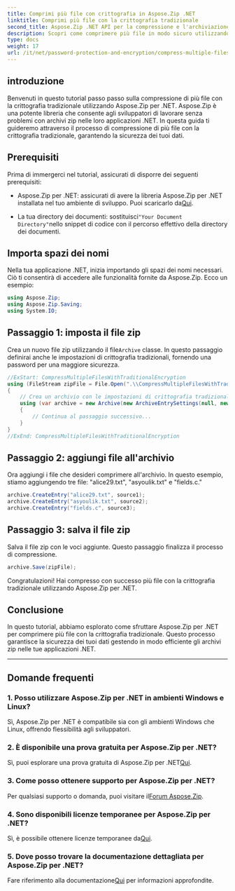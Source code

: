 ```yaml
---
title: Comprimi più file con crittografia in Aspose.Zip .NET
linktitle: Comprimi più file con la crittografia tradizionale
second_title: Aspose.Zip .NET API per la compressione e l'archiviazione dei file
description: Scopri come comprimere più file in modo sicuro utilizzando la crittografia tradizionale in Aspose.Zip per .NET. Migliora la protezione dei dati nelle tue applicazioni .NET.
type: docs
weight: 17
url: /it/net/password-protection-and-encryption/compress-multiple-files-traditional-encryption/
---
```


## introduzione

Benvenuti in questo tutorial passo passo sulla compressione di più file con la crittografia tradizionale utilizzando Aspose.Zip per .NET. Aspose.Zip è una potente libreria che consente agli sviluppatori di lavorare senza problemi con archivi zip nelle loro applicazioni .NET. In questa guida ti guideremo attraverso il processo di compressione di più file con la crittografia tradizionale, garantendo la sicurezza dei tuoi dati.

## Prerequisiti

Prima di immergerci nel tutorial, assicurati di disporre dei seguenti prerequisiti:

-  Aspose.Zip per .NET: assicurati di avere la libreria Aspose.Zip per .NET installata nel tuo ambiente di sviluppo. Puoi scaricarlo da[Qui](https://releases.aspose.com/zip/net/).

-  La tua directory dei documenti: sostituisci`"Your Document Directory"`nello snippet di codice con il percorso effettivo della directory dei documenti.

## Importa spazi dei nomi

Nella tua applicazione .NET, inizia importando gli spazi dei nomi necessari. Ciò ti consentirà di accedere alle funzionalità fornite da Aspose.Zip. Ecco un esempio:

```csharp
using Aspose.Zip;
using Aspose.Zip.Saving;
using System.IO;
```

## Passaggio 1: imposta il file zip

 Crea un nuovo file zip utilizzando il file`Archive` classe. In questo passaggio definirai anche le impostazioni di crittografia tradizionali, fornendo una password per una maggiore sicurezza.

```csharp
//ExStart: CompressMultipleFilesWithTraditionalEncryption
using (FileStream zipFile = File.Open(".\\CompressMultipleFilesWithTraditionalEncryption_out.zip", FileMode.Create))
{
    // Crea un archivio con le impostazioni di crittografia tradizionali
    using (var archive = new Archive(new ArchiveEntrySettings(null, new TraditionalEncryptionSettings("p@s$"))))
    {
        // Continua al passaggio successivo...
    }
}
//ExEnd: CompressMultipleFilesWithTraditionalEncryption
```

## Passaggio 2: aggiungi file all'archivio

Ora aggiungi i file che desideri comprimere all'archivio. In questo esempio, stiamo aggiungendo tre file: "alice29.txt", "asyoulik.txt" e "fields.c."

```csharp
archive.CreateEntry("alice29.txt", source1);
archive.CreateEntry("asyoulik.txt", source2);
archive.CreateEntry("fields.c", source3);
```

## Passaggio 3: salva il file zip

Salva il file zip con le voci aggiunte. Questo passaggio finalizza il processo di compressione.

```csharp
archive.Save(zipFile);
```

Congratulazioni! Hai compresso con successo più file con la crittografia tradizionale utilizzando Aspose.Zip per .NET.

## Conclusione

In questo tutorial, abbiamo esplorato come sfruttare Aspose.Zip per .NET per comprimere più file con la crittografia tradizionale. Questo processo garantisce la sicurezza dei tuoi dati gestendo in modo efficiente gli archivi zip nelle tue applicazioni .NET.

---

## Domande frequenti

### 1. Posso utilizzare Aspose.Zip per .NET in ambienti Windows e Linux?

Sì, Aspose.Zip per .NET è compatibile sia con gli ambienti Windows che Linux, offrendo flessibilità agli sviluppatori.

### 2. È disponibile una prova gratuita per Aspose.Zip per .NET?

 Sì, puoi esplorare una prova gratuita di Aspose.Zip per .NET[Qui](https://releases.aspose.com/).

### 3. Come posso ottenere supporto per Aspose.Zip per .NET?

 Per qualsiasi supporto o domanda, puoi visitare il[Forum Aspose.Zip](https://forum.aspose.com/c/zip/37).

### 4. Sono disponibili licenze temporanee per Aspose.Zip per .NET?

 Sì, è possibile ottenere licenze temporanee da[Qui](https://purchase.aspose.com/temporary-license/).

### 5. Dove posso trovare la documentazione dettagliata per Aspose.Zip per .NET?

Fare riferimento alla documentazione[Qui](https://reference.aspose.com/zip/net/) per informazioni approfondite.
